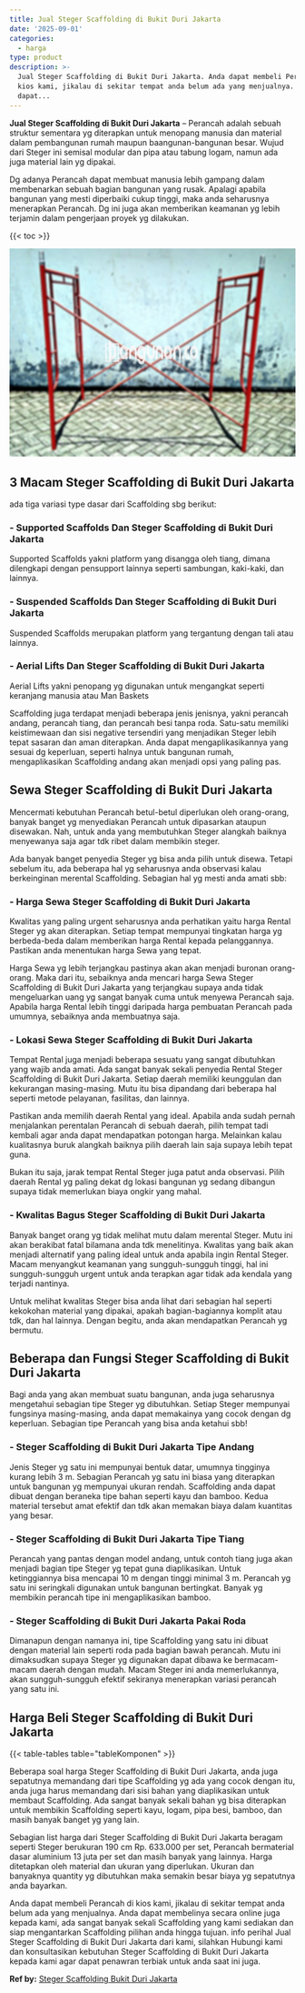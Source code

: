 ```yaml
---
title: Jual Steger Scaffolding di Bukit Duri Jakarta
date: '2025-09-01'
categories:
  - harga
type: product
description: >-
  Jual Steger Scaffolding di Bukit Duri Jakarta. Anda dapat membeli Perancah di
  kios kami, jikalau di sekitar tempat anda belum ada yang menjualnya. Anda
  dapat...
---
```


**Jual Steger Scaffolding di Bukit Duri Jakarta** – Perancah adalah sebuah struktur sementara yg diterapkan untuk menopang manusia dan material dalam pembangunan rumah maupun baangunan-bangunan besar. Wujud dari Steger ini semisal modular dan pipa atau tabung logam, namun ada juga material lain yg dipakai.

Dg adanya Perancah dapat membuat manusia lebih gampang dalam membenarkan sebuah bagian bangunan yang rusak. Apalagi apabila bangunan yang mesti diperbaiki cukup tinggi, maka anda seharusnya menerapkan Perancah. Dg ini juga akan memberikan keamanan yg lebih terjamin dalam pengerjaan proyek yg dilakukan.

{{< toc >}}

![Jual Steger Scaffolding di Bukit Duri Jakarta](/images/sewa-scaffolding-steger-01.png)

## 3 Macam Steger Scaffolding di Bukit Duri Jakarta

ada tiga variasi type dasar dari Scaffolding sbg berikut:

### \- Supported Scaffolds Dan Steger Scaffolding di Bukit Duri Jakarta

Supported Scaffolds yakni platform yang disangga oleh tiang, dimana dilengkapi dengan pensupport lainnya seperti sambungan, kaki-kaki, dan lainnya.

### \- Suspended Scaffolds Dan Steger Scaffolding di Bukit Duri Jakarta

Suspended Scaffolds merupakan platform yang tergantung dengan tali atau lainnya.

### \- Aerial Lifts Dan Steger Scaffolding di Bukit Duri Jakarta

Aerial Lifts yakni penopang yg digunakan untuk mengangkat seperti keranjang manusia atau Man Baskets

Scaffolding juga terdapat menjadi beberapa jenis jenisnya, yakni perancah andang, perancah tiang, dan perancah besi tanpa roda. Satu-satu memiliki keistimewaan dan sisi negative tersendiri yang menjadikan Steger lebih tepat sasaran dan aman diterapkan. Anda dapat mengaplikasikannya yang sesuai dg keperluan, seperti halnya untuk bangunan rumah, mengaplikasikan Scaffolding andang akan menjadi opsi yang paling pas.

## Sewa Steger Scaffolding di Bukit Duri Jakarta

Mencermati kebutuhan Perancah betul-betul diperlukan oleh orang-orang, banyak banget yg menyediakan Perancah untuk dipasarkan ataupun disewakan. Nah, untuk anda yang membutuhkan Steger alangkah baiknya menyewanya saja agar tdk ribet dalam membikin steger.

Ada banyak banget penyedia Steger yg bisa anda pilih untuk disewa. Tetapi sebelum itu, ada beberapa hal yg seharusnya anda observasi kalau berkeinginan merental Scaffolding. Sebagian hal yg mesti anda amati sbb:

### \- Harga Sewa Steger Scaffolding di Bukit Duri Jakarta

Kwalitas yang paling urgent seharusnya anda perhatikan yaitu harga Rental Steger yg akan diterapkan. Setiap tempat mempunyai tingkatan harga yg berbeda-beda dalam memberikan harga Rental kepada pelanggannya. Pastikan anda menentukan harga Sewa yang tepat.

Harga Sewa yg lebih terjangkau pastinya akan akan menjadi buronan orang-orang. Maka dari itu, sebaiknya anda mencari harga Sewa Steger Scaffolding di Bukit Duri Jakarta yang terjangkau supaya anda tidak mengeluarkan uang yg sangat banyak cuma untuk menyewa Perancah saja. Apabila harga Rental lebih tinggi daripada harga pembuatan Perancah pada umumnya, sebaiknya anda membuatnya saja.

### \- Lokasi Sewa Steger Scaffolding di Bukit Duri Jakarta

Tempat Rental juga menjadi beberapa sesuatu yang sangat dibutuhkan yang wajib anda amati. Ada sangat banyak sekali penyedia Rental Steger Scaffolding di Bukit Duri Jakarta. Setiap daerah memiliki keunggulan dan kekurangan masing-masing. Mutu itu bisa dipandang dari beberapa hal seperti metode pelayanan, fasilitas, dan lainnya.

Pastikan anda memilih daerah Rental yang ideal. Apabila anda sudah pernah menjalankan perentalan Perancah di sebuah daerah, pilih tempat tadi kembali agar anda dapat mendapatkan potongan harga. Melainkan kalau kualitasnya buruk alangkah baiknya pilih daerah lain saja supaya lebih tepat guna.

Bukan itu saja, jarak tempat Rental Steger juga patut anda observasi. Pilih daerah Rental yg paling dekat dg lokasi bangunan yg sedang dibangun supaya tidak memerlukan biaya ongkir yang mahal.

### \- Kwalitas Bagus Steger Scaffolding di Bukit Duri Jakarta

Banyak banget orang yg tidak melihat mutu dalam merental Steger. Mutu ini akan berakibat fatal bilamana anda tdk menelitinya. Kwalitas yang baik akan menjadi alternatif yang paling ideal untuk anda apabila ingin Rental Steger. Macam menyangkut keamanan yang sungguh-sungguh tinggi, hal ini sungguh-sungguh urgent untuk anda terapkan agar tidak ada kendala yang terjadi nantinya.

Untuk melihat kwalitas Steger bisa anda lihat dari sebagian hal seperti kekokohan material yang dipakai, apakah bagian-bagiannya komplit atau tdk, dan hal lainnya. Dengan begitu, anda akan mendapatkan Perancah yg bermutu.

## Beberapa dan Fungsi Steger Scaffolding di Bukit Duri Jakarta

Bagi anda yang akan membuat suatu bangunan, anda juga seharusnya mengetahui sebagian tipe Steger yg dibutuhkan. Setiap Steger mempunyai fungsinya masing-masing, anda dapat memakainya yang cocok dengan dg keperluan. Sebagian tipe Perancah yang bisa anda ketahui sbb!

### \- Steger Scaffolding di Bukit Duri Jakarta Tipe Andang

Jenis Steger yg satu ini mempunyai bentuk datar, umumnya tingginya kurang lebih 3 m. Sebagian Perancah yg satu ini biasa yang diterapkan untuk bangunan yg mempunyai ukuran rendah. Scaffolding anda dapat dibuat dengan beraneka tipe bahan seperti kayu dan bamboo. Kedua material tersebut amat efektif dan tdk akan memakan biaya dalam kuantitas yang besar.

### \- Steger Scaffolding di Bukit Duri Jakarta Tipe Tiang

Perancah yang pantas dengan model andang, untuk contoh tiang juga akan menjadi bagian tipe Steger yg tepat guna diaplikasikan. Untuk ketinggiannya bisa mencapai 10 m dengan tinggi minimal 3 m. Perancah yg satu ini seringkali digunakan untuk bangunan bertingkat. Banyak yg membikin perancah tipe ini mengaplikasikan bamboo.

### \- Steger Scaffolding di Bukit Duri Jakarta Pakai Roda

Dimanapun dengan namanya ini, tipe Scaffolding yang satu ini dibuat dengan material lain seperti roda pada bagian bawah perancah. Mutu ini dimaksudkan supaya Steger yg digunakan dapat dibawa ke bermacam-macam daerah dengan mudah. Macam Steger ini anda memerlukannya, akan sungguh-sungguh efektif sekiranya menerapkan variasi perancah yang satu ini.

## Harga Beli Steger Scaffolding di Bukit Duri Jakarta

{{< table-tables table="tableKomponen" >}}

Beberapa soal harga Steger Scaffolding di Bukit Duri Jakarta, anda juga sepatutnya memandang dari tipe Scaffolding yg ada yang cocok dengan itu, anda juga harus memandang dari sisi bahan yang diaplikasikan untuk membaut Scaffolding. Ada sangat banyak sekali bahan yg bisa diterapkan untuk membikin Scaffolding seperti kayu, logam, pipa besi, bamboo, dan masih banyak banget yg yang lain.

Sebagian list harga dari Steger Scaffolding di Bukit Duri Jakarta beragam seperti Steger berukuran 190 cm Rp. 633.000 per set, Perancah bermaterial dasar aluminium 13 juta per set dan masih banyak yang lainnya. Harga ditetapkan oleh material dan ukuran yang diperlukan. Ukuran dan banyaknya quantity yg dibutuhkan maka semakin besar biaya yg sepatutnya anda bayarkan.

Anda dapat membeli Perancah di kios kami, jikalau di sekitar tempat anda belum ada yang menjualnya. Anda dapat membelinya secara online juga kepada kami, ada sangat banyak sekali Scaffolding yang kami sediakan dan siap mengantarkan Scaffolding pilihan anda hingga tujuan. info perihal Jual Steger Scaffolding di Bukit Duri Jakarta dari kami, silahkan Hubungi kami dan konsultasikan kebutuhan Steger Scaffolding di Bukit Duri Jakarta kepada kami agar dapat penawran terbiak untuk anda saat ini juga.

**Ref by:** [Steger Scaffolding Bukit Duri Jakarta](https://id.wikipedia.org/wiki/Steger)
